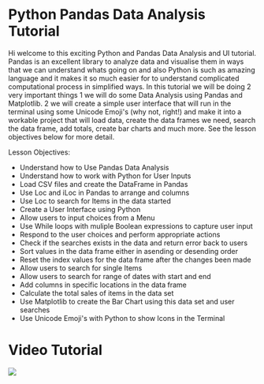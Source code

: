 # Python Pandas Data Analysis Tutorial

Hi welcome to this exciting Python and Pandas Data Analysis and UI tutorial. Pandas is an excellent library to analyze data and visualise them in ways that we can understand whats going on and also Python is such as amazing language and it makes it so much easier for to understand complicated computational process in simplified ways. In this tutorial we will be doing 2 very important things 1 we will do some Data Analysis using Pandas and Matplotlib. 2 we will create a simple user interface that will run in the terminal using some Unicode Emoji's (why not, right!) and make it into a workable project that will load data, create the data frames we need, search the data frame, add totals, create bar charts and much more. See the lesson objectives below for more detail.

Lesson Objectives: 

- Understand how to Use Pandas Data Analysis
- Understand how to work with Python for User Inputs
- Load CSV files and create the DataFrame in Pandas
- Use Loc and iLoc in Pandas to arrange and columns
- Use Loc to search for Items in the data started
- Create a User Interface using Python
- Allow users to input choices from a Menu
- Use While loops with muliple Boolean expressions to capture user input
- Respond to the user choices and perform appropriate actions
- Check if the searches exists in the data and return error back to users
- Sort values in the data frame either in asending or desending order
- Reset the index values for the data frame after the changes been made
- Allow users to search for single Items
- Allow users to search for range of dates with start and end
- Add columns in specific locations in the data frame
- Calculate the total sales of items in the data set
- Use Matplotlib to create the Bar Chart using this data set and user searches
- Use Unicode Emoji's with Python to show Icons in the Terminal

# Video Tutorial
[![](http://img.youtube.com/vi/RZMn7SsI9Yk/0.jpg)](https://www.youtube.com/watch?v=RZMn7SsI9Yk "MOO ICT Python Pandas Data Analysis Project Tutorial Video on YouTube")
